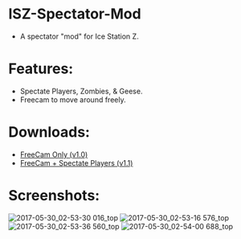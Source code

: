# ISZ-Spectator-Mod
- A spectator "mod" for Ice Station Z.

# Features:
- Spectate Players, Zombies, & Geese.
- Freecam to move around freely.

# Downloads:
- [FreeCam Only (v1.0)](https://raw.githubusercontent.com/Cracko298/ISZ-Spectator-Mod/main/FreeCam%20(v1.0).txt)
- [FreeCam + Spectate Players (v1.1)](https://raw.githubusercontent.com/Cracko298/ISZ-Spectator-Mod/main/FreeCam%20(v1.1).txt)

# Screenshots:
![2017-05-30_02-53-30 016_top](https://user-images.githubusercontent.com/78656905/210151055-8b857acc-a071-4d9c-b0b7-bdc8c0799332.png)
![2017-05-30_02-53-16 576_top](https://user-images.githubusercontent.com/78656905/210151056-effdee1b-3c79-4bac-92ef-8c30eb1c16d6.png)
![2017-05-30_02-53-36 560_top](https://user-images.githubusercontent.com/78656905/210151057-ecef7951-b9ad-4f1f-9bbd-ab10938982e7.png)
![2017-05-30_02-54-00 688_top](https://user-images.githubusercontent.com/78656905/210151058-63c80351-4190-4f55-8358-3fb7ce2817a2.png)
